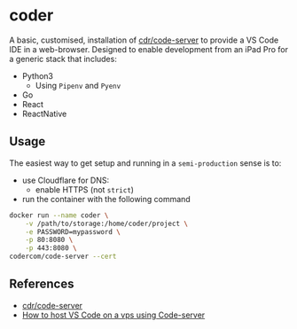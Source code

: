 # coder
A basic, customised, installation of [cdr/code-server](https://github.com/cdr/code-server) to provide a VS Code IDE in a web-browser. Designed to enable development from an iPad Pro for a generic stack that includes:

* Python3
  * Using `Pipenv` and `Pyenv`
* Go
* React
* ReactNative

## Usage
The easiest way to get setup and running in a `semi-production` sense is to:

* use Cloudflare for DNS:
  * enable HTTPS (not `strict`)
* run the container with the following command

```bash
docker run --name coder \
    -v /path/to/storage:/home/coder/project \
    -e PASSWORD=mypassword \
    -p 80:8080 \
    -p 443:8080 \
codercom/code-server --cert
```

## References
* [cdr/code-server](https://github.com/cdr/code-server)
* [How to host VS Code on a vps using Code-server](https://medium.com/@edwinbrowwn/how-to-host-vs-code-on-a-vps-using-coder-aka-code-server-d519767fb52c)